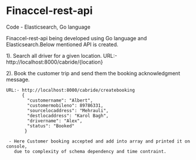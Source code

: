 # Finaccel-rest-api
Code - Elasticsearch, Go language

Finaccel-rest-api being developed using Go language and Elasticsearch.Below mentioned API is created.

1). Search all driver for a given location.
    URL:- http://localhost:8000/cabride/{location}
    
2). Book the customer trip and send them the booking acknowledgment message.
    
    URL:- http://localhost:8000/cabride/createbooking
          {
            "customername": "Albert",
            "customermobileno": 89786331,
            "sourcelocaddress": "Mehrauli",
            "destlocaddress": "Karol Bagh",
            "drivername": "Alex",
            "status": "Booked"
           }
           
     - Here Customer booking accepted and add into array and printed it on console, 
       due to complexity of schema dependency and time contraint.
       
  
